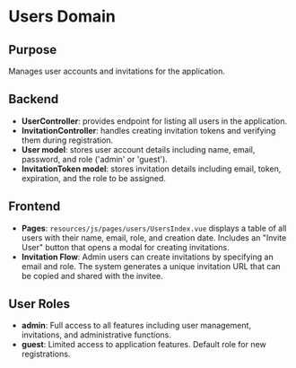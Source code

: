 # Users Domain

## Purpose

Manages user accounts and invitations for the application.

## Backend

-   **UserController**: provides endpoint for listing all users in the application.
-   **InvitationController**: handles creating invitation tokens and verifying them during registration.
-   **User model**: stores user account details including name, email, password, and role ('admin' or 'guest').
-   **InvitationToken model**: stores invitation details including email, token, expiration, and the role to be assigned.

## Frontend

-   **Pages**: `resources/js/pages/users/UsersIndex.vue` displays a table of all users with their name, email, role, and creation date. Includes an "Invite User" button that opens a modal for creating invitations.
-   **Invitation Flow**: Admin users can create invitations by specifying an email and role. The system generates a unique invitation URL that can be copied and shared with the invitee.

## User Roles

-   **admin**: Full access to all features including user management, invitations, and administrative functions.
-   **guest**: Limited access to application features. Default role for new registrations.
